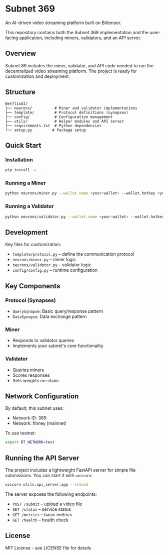 # Subnet 369

An AI-driven video streaming platform built on Bittensor.

This repository contains both the Subnet 369 implementation and the user-facing
application, including miners, validators, and an API server.

## Overview

Subnet 89 includes the miner, validator, and API code needed to run the decentralized video streaming platform. The project is ready for customization and deployment.

## Structure

```
NetflixAI/
├── neurons/          # Miner and validator implementations
├── template/         # Protocol definitions (synapses)
├── config/           # Configuration management
├── utils/            # Helper modules and API server
├── requirements.txt  # Python dependencies
└── setup.py         # Package setup
```

## Quick Start

### Installation

```bash
pip install -e .
```

### Running a Miner

```bash
python neurons/miner.py --wallet.name <your-wallet> --wallet.hotkey <your-hotkey>
```

### Running a Validator

```bash
python neurons/validator.py --wallet.name <your-wallet> --wallet.hotkey <your-hotkey>
```

## Development

Key files for customization:

- `template/protocol.py` – define the communication protocol
- `neurons/miner.py` – miner logic
- `neurons/validator.py` – validator logic
- `config/config.py` – runtime configuration

## Key Components

### Protocol (Synapses)
- `QuerySynapse`: Basic query/response pattern
- `DataSynapse`: Data exchange pattern

### Miner
- Responds to validator queries
- Implements your subnet's core functionality

### Validator
- Queries miners
- Scores responses
- Sets weights on-chain

## Network Configuration

By default, this subnet uses:
- Network ID: 369
- Network: finney (mainnet)

To use testnet:
```bash
export BT_NETWORK=test
```

## Running the API Server

The project includes a lightweight FastAPI server for simple file submissions.
You can start it with `uvicorn`:

```bash
uvicorn utils.api_server:app --reload
```

The server exposes the following endpoints:

- `POST /submit` – upload a video file
- `GET /status` – service status
- `GET /metrics` – basic metrics
- `GET /health` – health check

## License

MIT License - see LICENSE file for details

